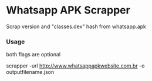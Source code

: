 # Whatsapp APK Scrapper

Scrap version and "classes.dex" hash from whatsapp.apk

### Usage

both flags are optional

scrapper -url http://www.whatsappapkwebsite.com.br -o outputfilename.json